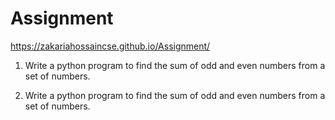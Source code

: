 # Assignment

https://zakariahossaincse.github.io/Assignment/

1) Write a python program to find the sum of odd and even numbers from a set of numbers.

2)  Write a python program to find the sum of odd and even numbers from a set of numbers.
